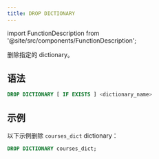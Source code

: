 ```yaml
---
title: DROP DICTIONARY
---
```

import FunctionDescription from '@site/src/components/FunctionDescription';

<FunctionDescription description="Introduced or updated: v1.2.636"/>

删除指定的 dictionary。

## 语法

```sql
DROP DICTIONARY [ IF EXISTS ] <dictionary_name>
```

## 示例

以下示例删除 `courses_dict` dictionary：

```sql
DROP DICTIONARY courses_dict;
```